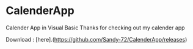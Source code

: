 # CalenderApp
Calender App in Visual Basic
Thanks for checking out my calender app   

Download : [here].(https://github.com/Sandy-72/CalenderApp/releases)
